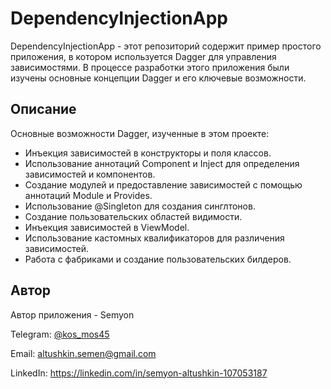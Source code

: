 # **DependencyInjectionApp**

DependencyInjectionApp - этот репозиторий содержит пример простого приложения, в котором используется Dagger для управления зависимостями. В процессе разработки этого приложения были изучены основные концепции Dagger и его ключевые возможности.

## **Описание**
Основные возможности Dagger, изученные в этом проекте:

* Инъекция зависимостей в конструкторы и поля классов.
* Использование аннотаций Component и Inject для определения зависимостей и компонентов.
* Создание модулей и предоставление зависимостей с помощью аннотаций Module и Provides.
* Использование @Singleton для создания синглтонов.
* Создание пользовательских областей видимости.
* Инъекция зависимостей в ViewModel.
* Использование кастомных квалификаторов для различения зависимостей.
* Работа с фабриками и создание пользовательских билдеров.

## **Автор**
Автор приложения - Semyon

Telegram: [@kos_mos45](http://t.me/kos_mos45)

Email: altushkin.semen@gmail.com

LinkedIn: https://linkedin.com/in/semyon-altushkin-107053187
